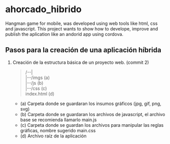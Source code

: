 # ahorcado_hibrido
Hangman game for mobile, was developed using web tools like html, css and javascript. This project wants to show how to develope, improve and publish the aplication like an andorid app using cordova.

## Pasos para la creación de una aplicación híbrida  

1. Creación de la estructura básica de un proyecto web. (commit 2)  

    >   /--|    
    >      |--/imgs   (a)  
    >      |--/js     (b)  
    >      |--/css    (c)  
    >       index.html (d)  

   - (a) Carpeta donde se guardaran los insumos gráficos (jpg, gif, png, svg)  
   - (b) Carpeta donde se guardaran los archivos de javascript, el archivo base se recomienda llamarlo main.js  
   - (c) Carpeta donde se guardan los archivos para manipular las reglas gráficas, nombre sugerido main.css  
   - (d) Archivo raíz de la aplicación  
